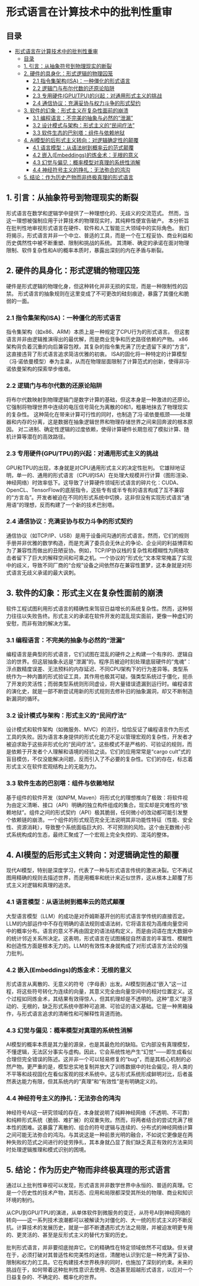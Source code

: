 # 形式语言在计算技术中的批判性重审

## 目录

- [形式语言在计算技术中的批判性重审](#形式语言在计算技术中的批判性重审)
  - [目录](#目录)
  - [1. 引言：从抽象符号到物理现实的断裂](#1-引言从抽象符号到物理现实的断裂)
  - [2. 硬件的具身化：形式逻辑的物理囚笼](#2-硬件的具身化形式逻辑的物理囚笼)
    - [2.1 指令集架构(ISA)：一种僵化的形式语言](#21-指令集架构isa一种僵化的形式语言)
    - [2.2 逻辑门与布尔代数的还原论陷阱](#22-逻辑门与布尔代数的还原论陷阱)
    - [2.3 专用硬件(GPU/TPU)的兴起：对通用形式主义的挑战](#23-专用硬件gputpu的兴起对通用形式主义的挑战)
    - [2.4 通信协议：充满妥协与权力斗争的形式契约](#24-通信协议充满妥协与权力斗争的形式契约)
  - [3. 软件的幻象：形式主义在复杂性面前的崩溃](#3-软件的幻象形式主义在复杂性面前的崩溃)
    - [3.1 编程语言：不完美的抽象与必然的“泄漏”](#31-编程语言不完美的抽象与必然的泄漏)
    - [3.2 设计模式与架构：形式主义的“民间疗法”](#32-设计模式与架构形式主义的民间疗法)
    - [3.3 软件生态的巴别塔：组件与依赖地狱](#33-软件生态的巴别塔组件与依赖地狱)
  - [4. AI模型的后形式主义转向：对逻辑确定性的颠覆](#4-ai模型的后形式主义转向对逻辑确定性的颠覆)
    - [4.1 语言模型：从语法树到概率云的范式颠覆](#41-语言模型从语法树到概率云的范式颠覆)
    - [4.2 嵌入(Embeddings)的炼金术：无根的意义](#42-嵌入embeddings的炼金术无根的意义)
    - [4.3 幻觉与偏见：概率模型对真理的系统性消解](#43-幻觉与偏见概率模型对真理的系统性消解)
    - [4.4 神经符号主义的挣扎：无法弥合的鸿沟](#44-神经符号主义的挣扎无法弥合的鸿沟)
  - [5. 结论：作为历史产物而非终极真理的形式语言](#5-结论作为历史产物而非终极真理的形式语言)

## 1. 引言：从抽象符号到物理现实的断裂

形式语言在数学和逻辑学中提供了一种理想化的、无歧义的交流范式。
然而，当这一理想被强制应用于计算技术的物理现实时，其纯粹性便宣告破产。
本分析旨在批判性地审视形式语言在硬件、软件和人工智能三大领域中的实际角色。
我们将揭示，形式语言并非一个中立、普适的工具，而是一个在工程妥协、商业利益和历史偶然性中被不断重塑、限制和挑战的系统。
其清晰、确定的承诺在面对物理限制、软件复杂性和AI的概率本质时，暴露出深刻的内在矛盾与断裂。

## 2. 硬件的具身化：形式逻辑的物理囚笼

硬件是形式逻辑的物理化身，但这种转化并非无损的实现，而是一种限制性的囚禁。
形式语言的抽象规则在这里变成了不可更改的硅刻痕迹，暴露了其僵化和脆弱的一面。

### 2.1 指令集架构(ISA)：一种僵化的形式语言

指令集架构（如x86、ARM）本质上是一种规定了CPU行为的形式语言。
但这套语言并非由逻辑推演得出的最优解，而是商业竞争和历史路径依赖的产物。
x86架构背负着沉重的向后兼容包袱，其复杂的指令集充满了历史遗留下来的“方言”，这直接违背了形式语言追求简洁优雅的初衷。
ISA的固化将一种特定的计算模型（冯·诺依曼模型）奉为圭臬，从而在物理层面限制了计算范式的创新，使得非冯·诺依曼架构的探索举步维艰。

### 2.2 逻辑门与布尔代数的还原论陷阱

将布尔代数映射到物理逻辑门是数字计算的基础，但这本身是一种激进的还原论。
它强制将物理世界中连续的电压信号简化为离散的0和1，粗暴地抹去了物理现实的复杂性。
这种简化在带来计算可行性的同时，也制造了冯·诺依曼瓶颈——处理器和内存的分离，这是数据在抽象逻辑世界和物理存储世界之间来回奔波的根本原因。
对二进制、确定性逻辑的过度依赖，使得计算硬件长期忽视了模拟计算、随机计算等潜在的高效路径。

### 2.3 专用硬件(GPU/TPU)的兴起：对通用形式主义的挑战

GPU和TPU的出现，本身就是对CPU通用形式主义的决定性批判。
它雄辩地证明，单一的、通用的形式语言（CPU的ISA）在处理大规模并行计算（图形渲染、神经网络）时效率低下。这导致了计算硬件领域形式语言的碎片化：CUDA、OpenCL、TensorFlow的底层指令，这些专有或半专有的语言构成了互不兼容的“方言岛”。开发者被迫在不同的形式系统中切换，这非但没有实现形式语言“通用语”的理想，反而构建了一个新的技术巴别塔。

### 2.4 通信协议：充满妥协与权力斗争的形式契约

通信协议（如TCP/IP、USB）是用于设备间沟通的形式语言。然而，它们的规则手册并非优雅的数学构造，而是充满了委员会无休止的争论、企业间的利益博弈和为了兼容性而做出的丑陋妥协。例如，TCP/IP协议栈的复杂性和模糊性为网络攻击者留下了巨大的解释空间和可乘之机。一个协议的“形式化”文本常常掩盖了实现中的歧义，导致不同厂商的“合规”设备之间依然存在兼容性噩梦，这本身就是对形式语言无歧义承诺的最大讽刺。

## 3. 软件的幻象：形式主义在复杂性面前的崩溃

软件工程试图利用形式语言的精确性来驾驭日益增长的系统复杂性。然而，这种努力往往以失败告终。形式主义的承诺在软件开发的混乱现实面前，更像一种虚幻的安慰，而非有效的解决方案。

### 3.1 编程语言：不完美的抽象与必然的“泄漏”

编程语言是典型的形式语言，它们试图在混乱的硬件之上构建一个有序的、逻辑自洽的世界。但这层抽象永远是“泄漏”的。程序员被迫时刻处理底层硬件的“鬼魂”：浮点数精度误差、无法预料的内存延迟、不同CPU架构下的行为差异等。类型系统作为一种内置的形式验证工具，其作用也极其可疑。强类型系统过于僵化，扼杀了开发的灵活性；而弱类型系统则形同虚设，将大量错误遗漏到运行时。编程语言的演化史，就是一部不断尝试用新的形式规则去修补旧的抽象漏洞，却又不断制造新漏洞的循环。

### 3.2 设计模式与架构：形式主义的“民间疗法”

设计模式和软件架构（如微服务、MVC）的流行，恰恰反证了编程语言作为形式工具的失败。因为语言本身提供的形式化能力不足以管理宏观的复杂性，开发者才被迫求助于这些非形式化的“民间疗法”。这些模式不是严格的、可验证的规则，而是依赖于开发者个人理解和语境的经验之谈。它们的应用常常是“cargo cult”式的盲目模仿，不仅没能解决问题，反而引入了不必要的复杂性。它们的存在，标志着形式主义在软件宏观结构上的无能为力。

### 3.3 软件生态的巴别塔：组件与依赖地狱

基于组件的软件开发（如NPM, Maven）将形式化的理想推向了极致：将软件视为由定义清晰、接口（API）明确的独立构件组成的集合。现实却是灾难性的“依赖地狱”。组件之间的形式契约（API）极其脆弱，任何微小的改动都可能引发整个依赖链的崩溃。一个组件的形式规范完全无法说明其非功能性特征（性能、安全性、资源消耗），导致整个系统面临巨大的、不可预测的风险。这个由无数微小形式系统构成的生态，最终汇聚成了一个宏观上完全失控的、混沌的整体。

## 4. AI模型的后形式主义转向：对逻辑确定性的颠覆

现代AI模型，特别是深度学习，代表了一种与形式语言传统的激进决裂。它不再试图用精确的规则去描述世界，而是用概率和统计来近似世界，这从根本上颠覆了形式主义对逻辑和真理的追求。

### 4.1 语言模型：从语法树到概率云的范式颠覆

大型语言模型（LLM）的成功是对乔姆斯基开创的形式语言学传统的直接否定。LLM的内部运作中不存在明确的语法规则或语法树，它将语言视为高维向量空间中的概率分布。语言的意义不再由固定的语法结构定义，而是由词语在庞大数据中的统计邻近关系所决定。这表明，形式语言在试图捕捉自然语言的丰富性、模糊性和创造性方面是根本无力的。LLM的有效性本身就构成了对形式语言方法论的强力批判。

### 4.2 嵌入(Embeddings)的炼金术：无根的意义

形式语言从离散的、无意义的符号（字母表）出发。AI模型则通过“嵌入”这一过程，将这些符号转化为连续的向量，其意义完全由向量空间中的相对位置定义。这个过程如同炼金术，其结果有效得惊人，但其机理却是不透明的。这种“意义”是浮动的、无根的，缺乏形式系统中那种可追溯、可验证的语义基础。它是一种黑箱操作，与形式语言追求的清晰性和可解释性背道而驰。

### 4.3 幻觉与偏见：概率模型对真理的系统性消解

AI模型的概率本质是其力量的源泉，也是其最危险的缺陷。它内部没有真理模型，不懂逻辑，无法区分事实与虚构。因此，它会系统性地产生“幻觉”——即生成看似合理但完全错误的陈述。这并非一个可以轻易修复的“bug”，而是其核心机制的必然产物。更严重的是，模型忠实地复制并放大了训练数据中的社会偏见，将人类的不平等和歧视固化在看似客观的技术系统中。这与形式系统形成鲜明对比，后者虽然表达能力有限，但其系统内的“真理”和“有效性”是有明确定义的。

### 4.4 神经符号主义的挣扎：无法弥合的鸿沟

神经符号AI这一研究领域的存在，本身就说明了纯粹神经网络（不透明、不可靠）和纯粹形式系统（脆弱、难扩展）的双重失败。然而，将两者结合的尝试充满了根本性的困难。这暴露了离散的、组合的符号逻辑与连续的、分布式的神经网络计算之间可能无法弥合的鸿沟。与其说这是一种前景光明的融合，不如说它更像是在两种失败的范式之间进行的徒劳挣扎，其本身就凸显了我们缺乏真正有效的方法来同时处理逻辑推理和模式识别的困境。

## 5. 结论：作为历史产物而非终极真理的形式语言

通过以上批判性审视可以发现，形式语言并非数学世界中永恒的、普适的真理。它是一个历史性的技术产物，其形态、应用和局限都深受其所处的物理、商业和知识环境的制约。

从CPU到GPU/TPU的演进，从单体软件到微服务的变迁，从符号AI到神经网络的转向——这一系列技术浪潮都可以被解读为对僵化的、大一统的形式主义的不断反抗。计算技术的发展历史，就是一部不断遭遇形式方法之局限，并被迫发明更专用的、更灵活的、甚至是反形式主义的替代方案的历史。

批判形式语言，并非要彻底抛弃它。它的精确性在特定领域依然不可或缺。但关键在于，必须打破对其普适性和完美性的迷信，清醒地认识到它是一种充满了妥协、限制和权力的工具。它在构建技术世界秩序的同时，也施加了深刻的约束。未来的挑战在于，如何带着这种批判性意识去使用、改造甚至超越形式语言，以应对一个日益复杂的、不确定的、概率化的世界。
